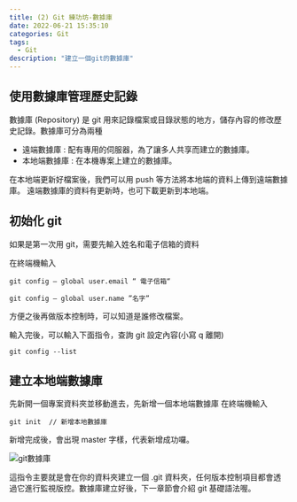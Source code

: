 ```yaml
---
title: (2) Git 練功坊-數據庫
date: 2022-06-21 15:35:10
categories: Git
tags:
  - Git
description: "建立一個git的數據庫"
---
```


## 使用數據庫管理歷史記錄

數據庫 (Repository) 是 git 用來記錄檔案或目錄狀態的地方，儲存內容的修改歷史記錄。數據庫可分為兩種

- 遠端數據庫 : 配有專用的伺服器，為了讓多人共享而建立的數據庫。
- 本地端數據庫 : 在本機專案上建立的數據庫。

在本地端更新好檔案後，我們可以用 push 等方法將本地端的資料上傳到遠端數據庫。
遠端數據庫的資料有更新時，也可下載更新到本地端。

## 初始化 git

如果是第一次用 git，需要先輸入姓名和電子信箱的資料

在終端機輸入

```
git config — global user.email “ 電子信箱“

git config — global user.name ”名字”
```

方便之後再做版本控制時，可以知道是誰修改檔案。

輸入完後，可以輸入下面指令，查詢 git 設定內容(小寫 q 離開)

```
git config --list
```

## 建立本地端數據庫

先新開一個專案資料夾並移動進去，先新增一個本地端數據庫
在終端機輸入

```
git init  // 新增本地數據庫
```

新增完成後，會出現 master 字樣，代表新增成功囉。

![git數據庫](https://miro.medium.com/max/1354/1*e-Nug4-xJBAoymsYYN91TQ.png)

這指令主要就是會在你的資料夾建立一個 .git 資料夾，任何版本控制項目都會透過它進行監視版控。數據庫建立好後，下一章節會介紹 git 基礎語法喔。
